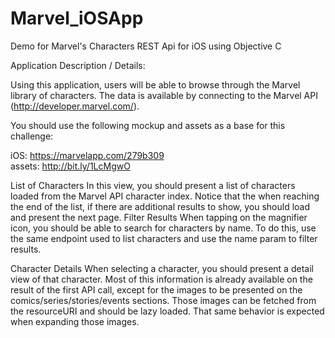 # Marvel_iOSApp
Demo for Marvel's Characters 
REST Api for iOS using Objective C





Application Description / Details:

Using this application, users will be able to browse through the Marvel
library of characters. 
The data is available by connecting to the Marvel API
(http://developer.marvel.com/).


You should use the following mockup and assets as a base for this challenge:

iOS:
https://marvelapp.com/279b309  
assets: http://bit.ly/1LcMgwO



List of Characters
In this view, you should present a list of characters loaded from the Marvel
API character index. Notice that the when reaching the end of the list, if there
are additional results to show, you should load and present the next page.
Filter Results
When tapping on the magnifier icon, you should be able to search for
characters by name. To do this, use the same endpoint used to list characters
and use the name param to filter results.

Character Details
When selecting a character, you should present a detail view of that
character. Most of this information is already available on the result of the
first API call, except for the images to be presented on the
comics/series/stories/events sections. Those images can be fetched from the
resourceURI and should be lazy loaded. That same behavior is expected
when expanding those images.





